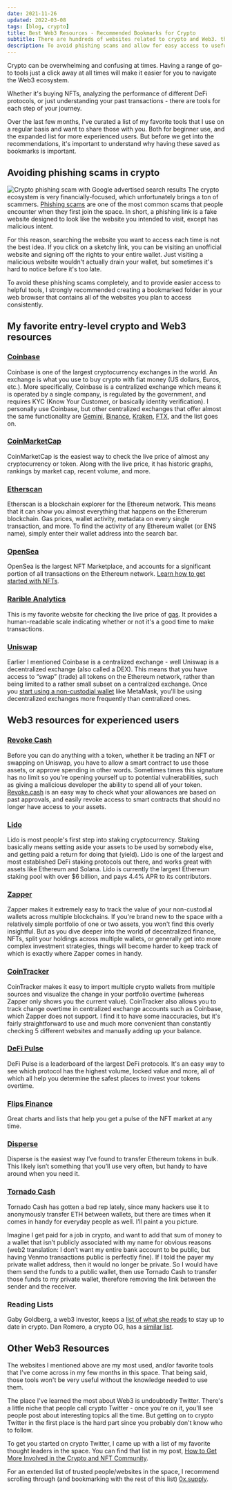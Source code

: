 ```yaml
---
date: 2021-11-26
updated: 2022-03-08
tags: [blog, crypto]
title: Best Web3 Resources - Recommended Bookmarks for Crypto
subtitle: There are hundreds of websites related to crypto and Web3. these are my favorites.
description: To avoid phishing scams and allow for easy access to useful tools, I recommend bookmarking these websites in your web browser.
---
```


Crypto can be overwhelming and confusing at times. Having a range of go-to tools just a click away at all times will make it easier for you to navigate the Web3 ecosystem.

Whether it's buying NFTs, analyzing the performance of different DeFi protocols, or just understanding your past transactions - there are tools for each step of your journey.

Over the last few months, I've curated a list of my favorite tools that I use on a regular basis and want to share those with you. Both for beginner use, and the expanded list for more experienced users. But before we get into the recommendations, it's important to understand why having these saved as bookmarks is important.

## Avoiding phishing scams in crypto

![Crypto phishing scam with Google advertised search results](https://i.ibb.co/tMbcRVS/phising.jpg)
The crypto ecosystem is very financially-focused, which unfortunately brings a ton of scammers. [Phishing scams](https://www.theverge.com/2021/11/4/22763015/cryptocurrency-fake-wallet-phishing-scam-google-ads-phantom-metamask) are one of the most common scams that people encounter when they first join the space. In short, a phishing link is a fake website designed to look like the website you intended to visit, except has malicious intent.

For this reason, searching the website you want to access each time is not the best idea. If you click on a sketchy link, you can be visiting an unofficial website and signing off the rights to your entire wallet. Just visiting a malicious website wouldn't actually drain your wallet, but sometimes it's hard to notice before it's too late.

To avoid these phishing scams completely, and to provide easier access to helpful tools, I strongly recommended creating a bookmarked folder in your web browser that contains all of the websites you plan to access consistently.

## My favorite entry-level crypto and Web3 resources

### **[Coinbase](https://coinbase.com/)**

Coinbase is one of the largest cryptocurrency exchanges in the world. An exchange is what you use to buy crypto with fiat money (US dollars, Euros, etc.). More specifically, Coinbase is a centralized exchange which means it is operated by a single company, is regulated by the government, and requires KYC (Know Your Customer, or basically identity verification). I personally use Coinbase, but other centralized exchanges that offer almost the same functionality are [Gemini](http://localhost:8080/blog/crypto-bookmarks/gemini.com), [Binance](https://www.binance.com/), [Kraken](https://www.kraken.com/), [FTX](https://ftx.com/), and the list goes on.

### **[CoinMarketCap](https://coinmarketcap.com/)**

CoinMarketCap is the easiest way to check the live price of almost any cryptocurrency or token. Along with the live price, it has historic graphs, rankings by market cap, recent volume, and more.

### **[Etherscan](https://etherscan.io/)**

Etherscan is a blockchain explorer for the Ethereum network. This means that it can show you almost everything that happens on the Ethererum blockchain. Gas prices, wallet activity, metadata on every single transaction, and more. To find the activity of any Ethereum wallet (or ENS name), simply enter their wallet address into the search bar.

### **[OpenSea](https://opensea.io/)**

OpenSea is the largest NFT Marketplace, and accounts for a significant portion of all transactions on the Ethereum network. [Learn how to get started with NFTs](http://localhost:8080/blog/get-started-with-nfts/).

### **[Rarible Analytics](https://raribleanalytics.com/)**

This is my favorite website for checking the live price of [gas](https://www.investopedia.com/terms/g/gas-ethereum.asp). It provides a human-readable scale indicating whether or not it's a good time to make transactions.

### **[Uniswap](https://uniswap.org/)**

Earlier I mentioned Coinbase is a centralized exchange - well Uniswap is a decentralized exchange (also called a DEX). This means that you have access to “swap” (trade) all tokens on the Ethereum network, rather than being limited to a rather small subset on a centralized exchange. Once you [start using a non-custodial wallet](http://localhost:8080/blog/get-started-with-nfts/) like MetaMask, you'll be using decentralized exchanges more frequently than centralized ones.

## **Web3 resources for experienced users**

### [Revoke Cash](https://revoke.cash/)

Before you can do anything with a token, whether it be trading an NFT or swapping on Uniswap, you have to allow a smart contract to use those assets, or approve spending in other words. Sometimes times this signature has no limit so you're opening yourself up to potential vulnerabilities, such as giving a malicious developer the ability to spend all of your token. [Revoke.cash](http://Revoke.cash) is an easy way to check what your allowances are based on past approvals, and easily revoke access to smart contracts that should no longer have access to your assets.

### [Lido](https://lido.fi/)

Lido is most people's first step into staking cryptocurrency. Staking basically means setting aside your assets to be used by somebody else, and getting paid a return for doing that (yield). Lido is one of the largest and most established DeFi staking protocols out there, and works great with assets like Ethereum and Solana. Lido is currently the largest Ethereum staking pool with over $6 billion, and pays 4.4% APR to its contributors.

### [Zapper](https://zapper.fi/)

Zapper makes it extremely easy to track the value of your non-custodial wallets across multiple blockchains. If you're brand new to the space with a relatively simple portfolio of one or two assets, you won't find this overly insightful. But as you dive deeper into the world of decentralized finance, NFTs, split your holdings across multiple wallets, or generally get into more complex investment strategies, things will become harder to keep track of which is exactly where Zapper comes in handy.

### [CoinTracker](https://www.cointracker.io/)

CoinTracker makes it easy to import multiple crypto wallets from multiple sources and visualize the change in your portfolio overtime (whereas Zapper only shows you the current value). CoinTracker also allows you to track change overtime in centralized exchange accounts such as Coinbase, which Zapper does not support. I find it to have some inaccuracies, but it's fairly straightforward to use and much more convenient than constantly checking 5 different websites and manually adding up your balance.

### [DeFi Pulse](https://defipulse.com/)

DeFi Pulse is a leaderboard of the largest DeFi protocols. It's an easy way to see which protocol has the highest volume, locked value and more, all of which all help you determine the safest places to invest your tokens overtime.

### [Flips Finance](https://www.flips.finance/)

Great charts and lists that help you get a pulse of the NFT market at any time.

### [Disperse](https://disperse.app/)

Disperse is the easiest way I’ve found to transfer Ethereum tokens in bulk. This likely isn’t something that you’ll use very often, but handy to have around when you need it.

### [Tornado Cash](https://tornado.cash/)

Tornado Cash has gotten a bad rep lately, since many hackers use it to anonymously transfer ETH between wallets, but there are times when it comes in handy for everyday people as well. I’ll paint a you picture.

Imagine I get paid for a job in crypto, and want to add that sum of money to a wallet that isn’t publicly associated with my name for obvious reasons (web2 translation: I don’t want my entire bank account to be public, but having Venmo transactions public is perfectly fine). If I told the payer my private wallet address, then it would no longer be private. So I would have them send the funds to a public wallet, then use Tornado Cash to transfer those funds to my private wallet, therefore removing the link between the sender and the receiver.

### Reading Lists

Gaby Goldberg, a web3 investor, keeps a [list of what she reads](https://www.notion.so/f7050e62461143d49345e7b46eb5576b) to stay up to date in crypto. Dan Romero, a crypto OG, has a [similar list](https://danromero.org/crypto-reading/).

## **Other Web3 Resources**

The websites I mentioned above are my most used, and/or favorite tools that I've come across in my few months in this space. That being said, those tools won't be very useful without the knowledge needed to use them.

The place I've learned the most about Web3 is undoubtedly Twitter. There's a little niche that people call crypto Twitter - once you're on it, you'll see people post about interesting topics all the time. But getting on to crypto Twitter in the first place is the hard part since you probably don't know who to follow.

To get you started on crypto Twitter, I came up with a list of my favorite thought leaders in the space. You can find that list in my post, [How to Get More Involved in the Crypto and NFT Community](http://localhost:8080/blog/nft-community/).

For an extended list of trusted people/websites in the space, I recommend scrolling through (and bookmarking with the rest of this list) [0x.supply](https://0x.supply/).
